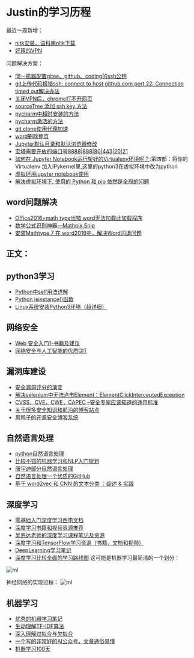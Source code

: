 # Justin的学习历程
最近一周新增：
- [nltk安装，语料库nltk下载](https://blog.csdn.net/weixin_43955530/article/details/8909382)
- [好用的VPN](http://ssr01.com/user/shop)

问题解决方案：
- [同一机器配置gitee、github、coding的ssh公钥](https://blog.csdn.net/xiaoyanli8077/article/details/102715932)
- [git上传代码报错ssh: connect to host github.com port 22: Connection timed out解决办法](https://blog.csdn.net/qq_42146613/article/details/82772734)
- [关闭VPN后，chrome打不开网页](https://mistsatan.github.io/articles/Unable-to-Open-Web-Pages.html)
- [sourceTree 添加 ssh key 方法](https://blog.csdn.net/tengdazhang770960436/article/details/54171911)
- [pycharm中超时安装的方法](https://blog.csdn.net/m0_37827405/article/details/81486272)
- [pycharm激活的方法](https://github.com/ai-lijunhua/Pycharm_activation_code/blob/master/activation_code)
- [git clone使用代理加速](https://upwon.github.io/posts/54130e76.html)
- [word删除整页](http://www.pooban.com/html/45/t-22945.html)
- [Jupyter默认目录和默认浏览器修改](https://blog.csdn.net/caterfreelyf/article/details/79774311)
- [宝塔需要开放的端口号8888|888|80|443|20|21](https://www.budongyun.com/baota/1661/)
- [如何在 Jupyter Notebook运行架好的Virtualenv环境呢？](https://zhuanlan.zhihu.com/p/33257881):第四部：将你的 Virtualenv 加入IPykernel里,这里的python3在虚拟环境中改为python
- [虚拟环境jupyter notebook使用](https://www.jianshu.com/p/0432155d1bef)
- [解决虚拟环境下, 使用的 Python 和 pip 依然是全局的问题](https://blog.csdn.net/qq_28702661/article/details/82592874)

## word问题解决
- [Office2016+math type出错 word无法加载此加载程序](https://blog.csdn.net/m0_37518259/article/details/83755778)
- [数学公式识别神器—Mathpix Snip](https://zhuanlan.zhihu.com/p/63918634)
- [安装Mathtype 7 在 word2016中，解决Word闪退问题](https://blog.csdn.net/qq_39516859/article/details/103512382)

## 正文：
## python3学习
- [Python中self用法详解](https://blog.csdn.net/CLHugh/article/details/75000104)
- [Python isinstance()函数](https://blog.csdn.net/qq_18649781/article/details/89511976)
- [Linux系统安装Python3环境（超详细）](https://www.voorp.com/a/Linux%E7%B3%BB%E7%BB%9F%E5%AE%89%E8%A3%85Python3%E7%8E%AF%E5%A2%83%E8%B6%85%E8%AF%A6%E7%BB%86L%E7%9A%84%E5%8D%9A%E5%AE%A2CSDN%E5%8D%9A%E5%AE%A2)


## 网络安全
- [Web 安全入门1-书籍及建议](https://zhuanlan.zhihu.com/p/21339385)
- [网络安全与人工智能的优质GIT](https://github.com/0xMJ/AI-Security-Learning)
## 漏洞库建设
- [安全漏洞评分的演变](https://blogs.cisco.com/security/the-evolution-of-scoring-security-vulnerabilities)
- [解决selenium中无法点击Element：ElementClickInterceptedException](https://blog.csdn.net/WanYu_Lss/article/details/84137519)
- [CVSS，CVE，CWE，CAPEC –安全专家应该知道的通用标准](https://infosec-handbook.eu/blog/cvss-cve-cwe-capec/)
- [关于很多安全知识和前沿的博客站点](https://infosec-handbook.eu/)
- [黑鸭子的开源安全博客系统](https://www.synopsys.com/blogs/software-security/)
## 自然语言处理

- [python自然语言处理](https://www.bilibili.com/video/av29796449)
- [比较不错的机器学习和NLP入门规划](https://www.pkudodo.com/2019/03/20/1-10/)
- [唐宇迪部分自然语言处理](https://www.bilibili.com/video/av50494489/?p=19)
- [自然语言处理一个优质的GitHub](https://github.com/JackKuo666/NLP_basis)
- [基于 word2vec 和 CNN 的文本分类 ：综述 & 实践](https://www.csdn.net/link?target_url=https%3A%2F%2Fzhuanlan.zhihu.com%2Fp%2F29076736&id=80649356&token=8879691856f375b124fdf026f9abdb54)
## 深度学习
- [零基础入门深度学习西电文档](https://www.zybuluo.com/hanbingtao/note/433855)
- [深度学习书籍和视频资源推荐](https://blog.csdn.net/HaruStone/article/details/93187625)
- [吴恩达老师的深度学习课程笔记及资源](https://github.com/fengdu78/deeplearning_ai_books)
- [深度学习和TensorFlow学习资源（书籍、文档和视频）](https://blog.csdn.net/lhh08hasee/article/details/80546919)
- [DeepLearning学习笔记](https://zhuanlan.zhihu.com/deeplearningnotes)
- [深度学习比较全面的学习路线图](https://github.com/apachecn/AiLearning)
这可能是机器学习最简洁的一个划分：

![ml](https://wiki.huihoo.com/images/6/69/Machine-learning-supervised-vs-unsupervised-learning.png)

神经网络的实现过程：
![ml](https://github.com/qq1120637483/Justin-Repository/blob/master/%E7%A5%9E%E7%BB%8F%E7%BD%91%E7%BB%9C%E5%AE%9E%E7%8E%B0%E8%BF%87%E7%A8%8B.JPG)
## 机器学习
- [优秀的机器学习笔记](https://github.com/AI-Full-Stacker/Articles)
- [生动理解TF-IDF算法](https://zhuanlan.zhihu.com/p/31197209)
- [深入理解过拟合与欠拟合](https://baijiahao.baidu.com/s?id=1621804908085622890&wfr=spider&for=pc)
- [一个写的非常好的AI公众号，文章通俗易懂](https://author.baidu.com/home/1570363246652385)
- [机器学习100天](https://github.com/MLEveryday/100-Days-Of-ML-Code)
